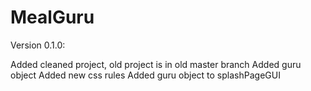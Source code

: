 # MealGuru

Version 0.1.0:

Added cleaned project, old project is in old master branch 
Added guru object 
Added new css rules 
Added guru object to splashPageGUI 
